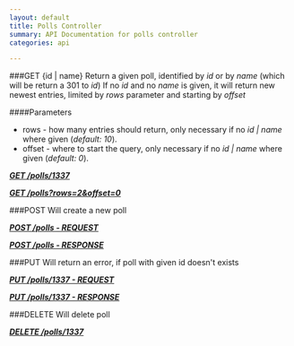 ```yaml
---
layout: default
title: Polls Controller
summary: API Documentation for polls controller
categories: api

---
```

###GET {id | name}
Return a given poll, identified by _id_ or by _name_ (which will be return a 301 to _id_)
If no _id_ and no _name_ is given, it will return new newest entries, limited by _rows_ parameter and starting by _offset_

####Parameters
* rows - how many entries should return, only necessary if no _id | name_ where given (_default: 10_).
* offset - where to start the query, only necessary if no _id | name_ where given (_default: 0_).


_**[GET /polls/1337](https://github.com/newLoki/Pollex/blob/gh-pages/mockups/json/polls/get.1337)**_

_**[GET /polls?rows=2&offset=0](https://github.com/newLoki/Pollex/blob/gh-pages/mockups/json/polls/get.index)**_


###POST
Will create a new poll


_**[POST /polls - REQUEST](https://github.com/newLoki/Pollex/blob/gh-pages/mockups/json/polls/post.request)**_

_**[POST /polls - RESPONSE](https://github.com/newLoki/Pollex/blob/gh-pages/mockups/json/polls/post.response)**_

###PUT
Will return an error, if poll with given id doesn't exists


_**[PUT /polls/1337 - REQUEST](https://github.com/newLoki/Pollex/blob/gh-pages/mockups/json/polls/put.request)**_

_**[PUT /polls/1337 - RESPONSE](https://github.com/newLoki/Pollex/blob/gh-pages/mockups/json/polls/put.response)**_

###DELETE
Will delete poll


_**[DELETE /polls/1337](https://github.com/newLoki/Pollex/blob/gh-pages/mockups/json/polls/delete.1337.json)**_